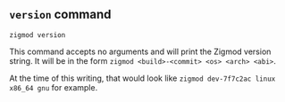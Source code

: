 ## `version` command
```
zigmod version
```

This command accepts no arguments and will print the Zigmod version string. It will be in the form `zigmod <build>-<commit> <os> <arch> <abi>`.

At the time of this writing, that would look like `zigmod dev-7f7c2ac linux x86_64 gnu` for example.
